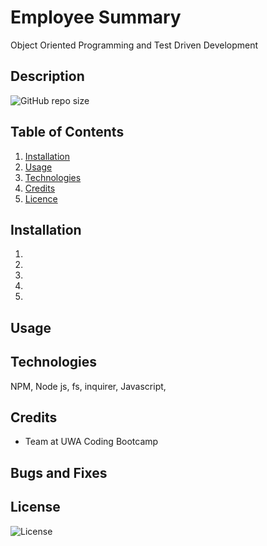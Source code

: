 # Employee Summary
Object Oriented Programming and Test Driven Development

## Description
![GitHub repo size](https://img.shields.io/github/repo-size/cazb67/employee-summary) 

## Table of Contents
1. [Installation](#Installation)
2. [Usage](#Usage)
3. [Technologies](#Technologies)
4. [Credits](#Credits)
5. [Licence](#License)

## Installation
1. 
2. 
3. 
4. 
5. 

## Usage



## Technologies
NPM, Node js, fs, inquirer, Javascript, 

## Credits
- Team at UWA Coding Bootcamp


## Bugs and Fixes


## License
![License](https://img.shields.io/github/license/cazb67/employee-summary)